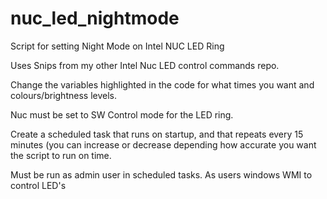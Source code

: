 # nuc_led_nightmode
Script for setting Night Mode on Intel NUC LED Ring

Uses Snips from my other Intel Nuc LED control commands repo.

Change the variables highlighted in the code for what times you want and colours/brightness levels.

Nuc must be set to SW Control mode for the LED ring.

Create a scheduled task that runs on startup, and that repeats every 15 minutes (you can increase or decrease depending how accurate you want the script to run on time. 

Must be run as admin user in scheduled tasks. As users windows WMI to control LED's
